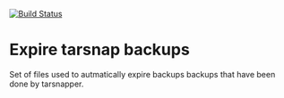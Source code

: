 [![Build Status](https://travis-ci.org/JoergFiedler/expire-backups.svg?branch=main)](https://travis-ci.org/JoergFiedler/expire-backups)
# Expire tarsnap backups

Set of files used to autmatically expire backups backups that have been done by tarsnapper.
